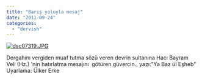 ```yaml
---
title: "Barış yoluyla mesaj"
date: "2011-09-24"
categories: 
  - "dervish"
---
```


[![dsc07319.JPG](/uploads/2011/09/dsc07319-2.jpg)](/uploads/2011/09/dsc07319-2.jpg "dsc07319.JPG")

Dergahını vergiden muaf tutma sözü veren devrin sultanına Hacı Bayram Veli (Hz.) 'nin hatırlatma mesajını  götüren güvercin., yazı:"Ya Baz ül Eşheb"  Uyarlama: Ülker Erke
